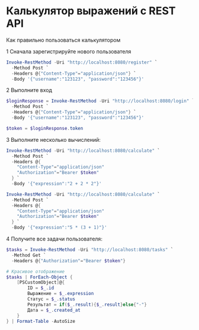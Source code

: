 # Калькулятор выражений с REST API

Как правильно пользоваться калькулятором

1 Сначала зарегистрируйте нового пользователя
```powershell
Invoke-RestMethod -Uri "http://localhost:8080/register" `
  -Method Post `
  -Headers @{"Content-Type"="application/json"} `
  -Body '{"username":"123123", "password":"123456"}'
```

2 Выполните вход
```powershell
$loginResponse = Invoke-RestMethod -Uri "http://localhost:8080/login" `
  -Method Post `
  -Headers @{"Content-Type"="application/json"} `
  -Body '{"username":"123123", "password":"123456"}'

$token = $loginResponse.token
```

3 Выполните несколько вычислений:
```powershell
Invoke-RestMethod -Uri "http://localhost:8080/calculate" `
  -Method Post `
  -Headers @{
    "Content-Type"="application/json"
    "Authorization"="Bearer $token"
  } `
  -Body '{"expression":"2 + 2 * 2"}'

Invoke-RestMethod -Uri "http://localhost:8080/calculate" `
  -Method Post `
  -Headers @{
    "Content-Type"="application/json"
    "Authorization"="Bearer $token"
  } `
  -Body '{"expression":"5 * (3 + 1)"}'
```

4 Получите все задачи пользователя:
```powershell
$tasks = Invoke-RestMethod -Uri "http://localhost:8080/tasks" `
  -Method Get `
  -Headers @{"Authorization"="Bearer $token"}

# Красивое отображение
$tasks | ForEach-Object {
    [PSCustomObject]@{
        ID = $_.id
        Выражение = $_.expression
        Статус = $_.status
        Результат = if($_.result){$_.result}else{"-"}
        Дата = $_.created_at
    }
} | Format-Table -AutoSize
```